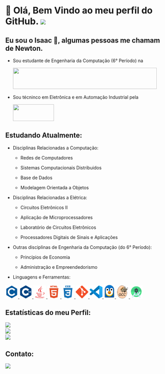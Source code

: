 # 👋 Olá, Bem Vindo ao meu perfil do GitHub. <a href="https://github.com/ISS2718" target="_blank" rel="noreferrer"><img src="https://komarev.com/ghpvc/?username=ISS2718&color=81a1c1"/></a>

## Eu sou o Isaac 🐌, algumas pessoas me chamam de Newton.

 - Sou estudante de Engenharia da Computação (6° Período) na

    <a href="https://www5.usp.br" target="_blank" rel="noreferrer"><img src="https://www5.usp.br/storage/usp-2018.png" width="450" height="66"/></a>
 
 - Sou técninco em Eletrônica e em Automação Industrial pela

    <a href="https://www.cps.sp.gov.br/etec/" target="_blank" rel="noreferrer"><img src="https://fatweb.s3.amazonaws.com/vestibulinhoetec/assets/img/layout/logotipo-etec.png" width="128" height="52"/></a>

## Estudando Atualmente:
 - Disciplinas Relacionadas a Computação:
   - Redes de Computadores

   - Sistemas Computacionais Distribuidos

   - Base de Dados
   
   
   - Modelagem Orientada a Objetos

 - Disciplinas Relacionadas a Elétrica:
   - Circuitos Eletrônicos II

   - Aplicação de Microprocessadores

   - Laboratório de Circuitos Eletrônicos

   - Processadores Digitais de Sinais e Aplicações

 - Outras disciplinas de Engenharia da Computação (do 6° Período):
   - Princípios de Economia

   - Administração e Empreendedorismo

- Linguagens e Ferramentas:

<a href="https://devdocs.io/c/" target="_blank" rel="noreferrer"> <img src="https://raw.githubusercontent.com/devicons/devicon/master/icons/c/c-plain.svg" alt="c" width="40" height="40"/> </a>
<a href="https://devdocs.io/cpp/" target="_blank" rel="noreferrer"> <img src="https://raw.githubusercontent.com/devicons/devicon/master/icons/cplusplus/cplusplus-plain.svg" alt="cplusplus" width="40" height="40"/> </a><a href="https://docs.oracle.com/en/java/" target="_blank" rel="noreferrer"> <img src="https://raw.githubusercontent.com/devicons/devicon/master/icons/java/java-plain.svg" alt="java" width="40" height="40"/> </a>
</a> <a href="https://devdocs.io/html/" target="_blank" rel="noreferrer"> <img src="https://raw.githubusercontent.com/devicons/devicon/master/icons/html5/html5-plain-wordmark.svg" alt="html5" width="40" height="40"/> </a> <a href="https://devdocs.io/css/" target="_blank" rel="noreferrer"> <img src="https://raw.githubusercontent.com/devicons/devicon/master/icons/css3/css3-plain-wordmark.svg" alt="css3" width="40" height="40"/> </a> 
<a href="https://git-scm.com/" target="_blank" rel="noreferrer"> <img src="https://raw.githubusercontent.com/devicons/devicon/master/icons/git/git-plain.svg" alt="git" width="40" height="40"/> </a>
<a href="https://code.visualstudio.com" target="_blank" rel="noreferrer"> <img src="https://raw.githubusercontent.com/devicons/devicon/master/icons/vscode/vscode-original.svg" alt="vscode" width="40" height="40"/> </a>
<a href="https://learn.microsoft.com/pt-br/windows/wsl/about" target="_blank" rel="noreferrer"> <img src="./img/WSL_TUX.png" alt="gcc" width="35" height=""/> </a>
<a href="https://gcc.gnu.org" target="_blank" rel="noreferrer"> <img src="https://raw.githubusercontent.com/devicons/devicon/master/icons/gcc/gcc-original.svg" alt="gcc" width="40" height="40"/> </a>
<a href="androidstudio.com" target="_blank" rel="noreferrer"> <img src="./img/Android_Studio.png" alt="AndroidStudio" width="40" height="40"/></a>

## Estatísticas do meu Perfil:
<div>
 <a href="https://github.com/ISS2718" target="_blank" rel="noreferrer">
  <img src="https://github-readme-stats.vercel.app/api?username=ISS2718&show_icons=true&count_private=true&hide_title=true&theme=nord&locale=pt-br"/>
 </a>
</div>
<div>
 <a href="https://github.com/ISS2718" target="_blank" rel="noreferrer">
  <img src="https://github-readme-streak-stats.herokuapp.com/?user=iss2718&theme=nord&fire=FA4944&locale=pt-br"/>
 </a>
</div>
<div>
 <a href="https://github.com/ISS2718" target="_blank" rel="noreferrer">
  <img src="https://github-readme-stats.vercel.app/api/top-langs?username=iss2718&show_icons=true&locale=pt-br&layout=compact&theme=nord&hide=MakeFile,Stata&langs_count=10&hide_title=true&card_width=445"/>
 </a>
</div>

## Contato:

<div>
<a href="https://www.linkedin.com/in/isaac-soares-76a111197/" target="_blank"><img src="https://img.shields.io/badge/-LinkedIn-%230077B5?style=for-the-badge&logo=linkedin&logoColor=white" target="_blank"></a>   
</div>


